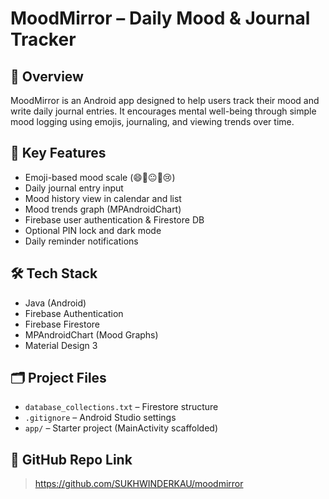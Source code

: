 # MoodMirror – Daily Mood & Journal Tracker

## 📘 Overview
MoodMirror is an Android app designed to help users track their mood and write daily journal entries. It encourages mental well-being through simple mood logging using emojis, journaling, and viewing trends over time.

## 🚀 Key Features
- Emoji-based mood scale (😄🙂😐🙁😢)
- Daily journal entry input
- Mood history view in calendar and list
- Mood trends graph (MPAndroidChart)
- Firebase user authentication & Firestore DB
- Optional PIN lock and dark mode
- Daily reminder notifications

## 🛠 Tech Stack
- Java (Android)
- Firebase Authentication
- Firebase Firestore
- MPAndroidChart (Mood Graphs)
- Material Design 3

## 🗂 Project Files
- `database_collections.txt` – Firestore structure
- `.gitignore` – Android Studio settings
- `app/` – Starter project (MainActivity scaffolded)

## 📎 GitHub Repo Link
> https://github.com/SUKHWINDERKAU/moodmirror
